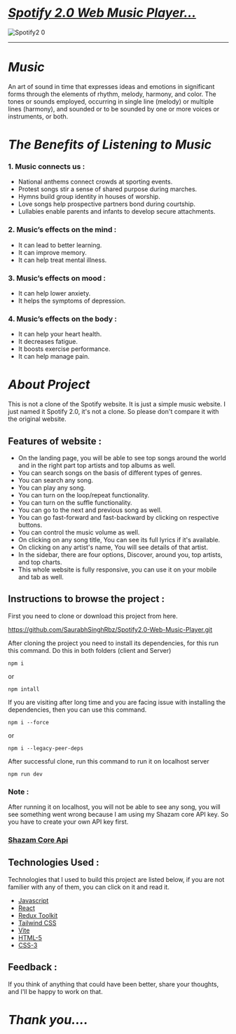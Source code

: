 # _[Spotify 2.0 Web Music Player...](https://premium-spotify.vercel.app/)_

![Spotify2 0](https://user-images.githubusercontent.com/90378786/197281403-a33d8c78-21b4-486b-9064-02a9c28ec76e.png)

---

# _Music_

An art of sound in time that expresses ideas and emotions in significant forms through the elements of rhythm, melody, harmony, and color.
The tones or sounds employed, occurring in single line (melody) or multiple lines (harmony), and sounded or to be sounded by one or more voices or instruments, or both.

# _The Benefits of Listening to Music_

### 1. Music connects us :

- National anthems connect crowds at sporting events.
- Protest songs stir a sense of shared purpose during marches.
- Hymns build group identity in houses of worship.
- Love songs help prospective partners bond during courtship.
- Lullabies enable parents and infants to develop secure attachments.

### 2. Music’s effects on the mind :

- It can lead to better learning.
- It can improve memory.
- It can help treat mental illness.

### 3. Music’s effects on mood :

- It can help lower anxiety.
- It helps the symptoms of depression.

### 4. Music’s effects on the body :

- It can help your heart health.
- It decreases fatigue.
- It boosts exercise performance.
- It can help manage pain.

# _About Project_

This is not a clone of the Spotify website. It is just a simple music website. I just named it Spotify 2.0, it's not a clone. So please don't compare it with the original website.

## Features of website :

- On the landing page, you will be able to see top songs around the world and in the right part top artists and top albums as well.
- You can search songs on the basis of different types of genres.
- You can search any song.
- You can play any song.
- You can turn on the loop/repeat functionality.
- You can turn on the suffle functionality.
- You can go to the next and previous song as well.
- You can go fast-forward and fast-backward by clicking on respective buttons.
- You can control the music volume as well.
- On clicking on any song title, You can see its full lyrics if it's available.
- On clicking on any artist's name, You will see details of that artist.
- In the sidebar, there are four options, Discover, around you, top artists, and top charts.
- This whole website is fully responsive, you can use it on your mobile and tab as well.

## Instructions to browse the project :

First you need to clone or download this project from here.

https://github.com/SaurabhSinghRbz/Spotify2.0-Web-Music-Player.git

After cloning the project you need to install its dependencies, for this run this command.
Do this in both folders (client and Server)

```
npm i
```

or

```
npm intall
```

If you are visiting after long time and you are facing issue with installing the dependencies, then you can use this command.

```
npm i --force
```

or

```
npm i --legacy-peer-deps
```

After successful clone, run this command to run it on localhost server

```
npm run dev
```

### Note :

After running it on localhost, you will not be able to see any song, you will see something went wrong because I am using my Shazam core API key. So you have to create your own API key first.

### [Shazam Core Api](https://rapidapi.com/tipsters/api/shazam-core/)

## Technologies Used :

Technologies that I used to build this project are listed below, if you are not familier with any of them, you can click on it and read it.

- [Javascript](https://www.w3schools.com/js/default.asp)
- [React](https://reactjs.org/)
- [Redux Toolkit](https://redux-toolkit.js.org/)
- [Tailwind CSS](https://tailwindcss.com/)
- [Vite](https://vitejs.dev/guide/)
- [HTML-5](https://www.w3schools.com/html/)
- [CSS-3](https://www.w3schools.com/css/default.asp)

## Feedback :

If you think of anything that could have been better, share your thoughts, and I'll be happy to work on that.

# _Thank you...._
